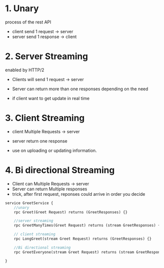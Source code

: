 # 1. Unary 
process of the rest API
- client send 1 request -> server
- server send 1 response -> client

# 2. Server Streaming
enabled by HTTP/2
- Clients will send 1 request -> server
- Server can return more than one responses depending on the need

- if client want to get update in real time

# 3. Client Streaming
- client Multiple Requests -> server
- server return one response

- use on uploading or updating information.

# 4. Bi directional Streaming
- Client can Multiple Requests -> server
- Server can return Multiple responses
- trick, after first request, reponses could arrive in order you decide


``` protobuf
service GreetService {
    //unary
    rpc Greet(Greet Request) returns (GreetResponses) {}

    //server streaming
    rpc GreetManyTimes(Greet Request) returns (stream GreetResponses) {}

    // client streaming
    rpc LongGreet(stream Greet Request) returns (GreetResponses) {}

    //Bi directional streaming
    rpc GreetEveryone(stream Greet Request) returns (stream GreetResponses) {}

}
```